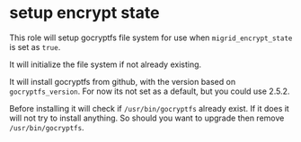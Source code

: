 # setup encrypt state

This role will setup gocryptfs file system for use when `migrid_encrypt_state` is set as `true`.

It will initialize the file system if not already existing.

It will install gocryptfs from github, with the version based on `gocryptfs_version`. For now its not set as a default, but you could use 2.5.2.

Before installing it will check if `/usr/bin/gocryptfs` already exist. If it does it will not try to install anything. So should you want to upgrade then remove `/usr/bin/gocryptfs`.